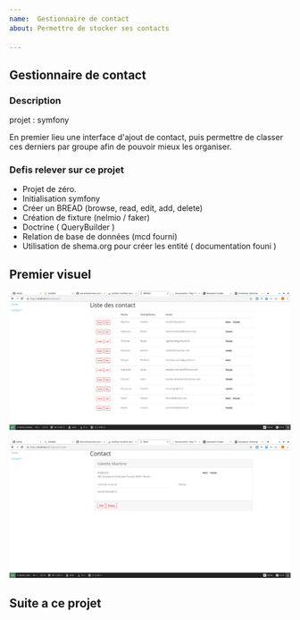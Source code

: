 ```yaml
---
name:  Gestionnaire de contact
about: Permettre de stocker ses contacts 

---
```


## Gestionnaire de contact 

### Description

projet : symfony

En premier lieu une interface d'ajout de contact,
puis permettre de classer ces derniers par groupe afin de pouvoir mieux les organiser.

### Defis relever sur ce projet

- Projet de zéro.
- Initialisation symfony 
- Créer un BREAD (browse, read, edit, add, delete)
- Création de fixture (nelmio / faker)
- Doctrine ( QueryBuilder )
- Relation de base de données (mcd fourni)
- Utilisation de shema.org pour créer les entité ( documentation founi )

## Premier visuel 

![browse](/Documentation/browse.png)

![read](/Documentation/Read.png)

## Suite a ce projet
